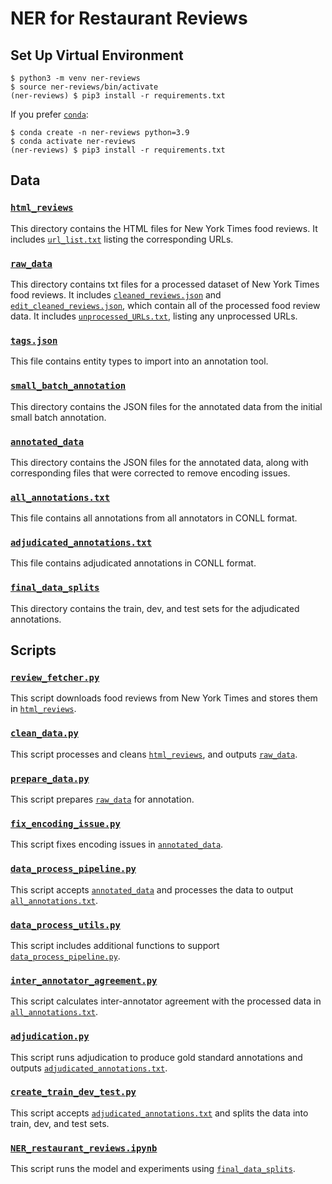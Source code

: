 # NER for Restaurant Reviews

## Set Up Virtual Environment

```commandline
$ python3 -m venv ner-reviews
$ source ner-reviews/bin/activate
(ner-reviews) $ pip3 install -r requirements.txt
```
If you prefer [`conda`](https://docs.conda.io/en/latest/miniconda.html): 
```commandline
$ conda create -n ner-reviews python=3.9
$ conda activate ner-reviews
(ner-reviews) $ pip3 install -r requirements.txt
```

## Data

### [`html_reviews`](data/html_reviews)
This directory contains the HTML files for New York Times food reviews.
It includes [`url_list.txt`](data/html_reviews/url_list.txt) listing the corresponding URLs.

### [`raw_data`](data/raw_data)
This directory contains txt files for a processed dataset of New York Times food reviews.
It includes [`cleaned_reviews.json`](data/raw_data/cleaned_reviews.json) and [`edit_cleaned_reviews.json`](data/raw_data/edit_cleaned_reviews.json), which contain all of the processed food review data.
It includes [`unprocessed_URLs.txt`](data/raw_data/unprocessed_URLs.txt), listing any unprocessed URLs.

### [`tags.json`](data/tags.json)
This file contains entity types to import into an annotation tool.

### [`small_batch_annotation`](data/small_batch_annotation)
This directory contains the JSON files for the annotated data from the initial small batch annotation.

### [`annotated_data`](data/annotated_data)
This directory contains the JSON files for the annotated data, along with corresponding files that were corrected to remove encoding issues.

### [`all_annotations.txt`](data/all_annotations.txt)
This file contains all annotations from all annotators in CONLL format.

### [`adjudicated_annotations.txt`](data/adjudicated_annotations.txt)
This file contains adjudicated annotations in CONLL format.

### [`final_data_splits`](data/final_data_splits)
This directory contains the train, dev, and test sets for the adjudicated annotations.


## Scripts 

### [`review_fetcher.py`](src/data_scraping/review_fetcher.py)
This script downloads food reviews from New York Times and stores them in [`html_reviews`](data/html_reviews).

### [`clean_data.py`](src/data_scraping/clean_data.py)
This script processes and cleans [`html_reviews`](data/html_reviews), and outputs [`raw_data`](data/raw_data).

### [`prepare_data.py`](src/data_scraping/prepare_data.py)
This script prepares [`raw_data`](data/raw_data) for annotation.

### [`fix_encoding_issue.py`](src/fix_encoding_issue.py)
This script fixes encoding issues in [`annotated_data`](data/annotated_data).

### [`data_process_pipeline.py`](src/data_process_pipeline.py)
This script accepts [`annotated_data`](data/annotated_data) and processes the data to output [`all_annotations.txt`](data/all_annotations.txt).

### [`data_process_utils.py`](src/data_process_utils.py)
This script includes additional functions to support [`data_process_pipeline.py`](src/data_process_pipeline.py).

### [`inter_annotator_agreement.py`](src/inter_annotator_agreement.py)
This script calculates inter-annotator agreement with the processed data in [`all_annotations.txt`](data/all_annotations.txt).

### [`adjudication.py`](src/adjudication.py)
This script runs adjudication to produce gold standard annotations and outputs [`adjudicated_annotations.txt`](data/adjudicated_annotations.txt).

### [`create_train_dev_test.py`](src/create_train_dev_test.py)
This script accepts [`adjudicated_annotations.txt`](data/adjudicated_annotations.txt) and splits the data into train, dev, and test sets.

### [`NER_restaurant_reviews.ipynb`](src/NER_restaurant_reviews.ipynb)
This script runs the model and experiments using [`final_data_splits`](data/final_data_splits).
